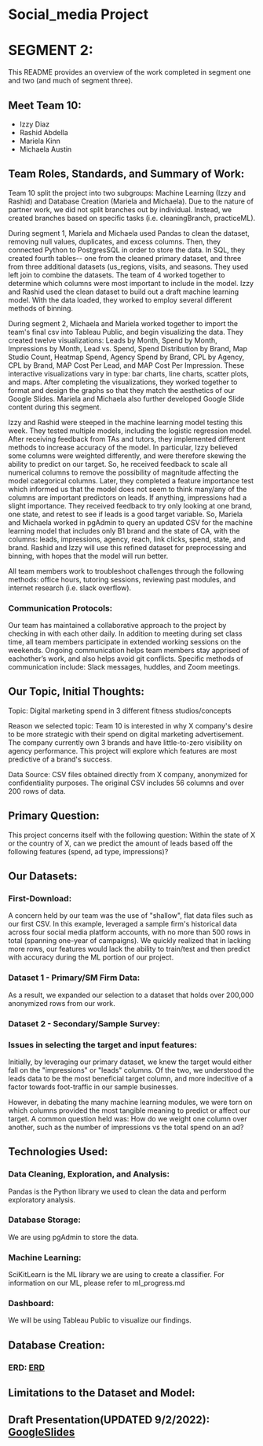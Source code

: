# Social_media Project
# SEGMENT 2: 
This README provides an overview of the work completed in segment one and two (and much of segment three). 

## Meet Team 10: 

- Izzy Diaz
- Rashid Abdella
- Mariela Kinn
- Michaela Austin

## Team Roles, Standards, and Summary of Work: 

Team 10 split the project into two subgroups: Machine Learning (Izzy and Rashid) and Database Creation (Mariela and Michaela). Due to the nature of partner work, we did not split branches out by individual. Instead, we created branches based on specific tasks (i.e. cleaningBranch, practiceML). 

During segment 1, Mariela and Michaela used Pandas to clean the dataset, removing null values, duplicates, and excess columns. Then, they connected Python to PostgresSQL in order to store the data. In SQL, they created fourth tables-- one from the cleaned primary dataset, and three from three additional datasets (us_regions, visits, and seasons. They used left join to combine the datasets. The team of 4 worked together to determine which columns were most important to include in the model. Izzy and Rashid used the clean dataset to build out a draft machine learning model. With the data loaded, they worked to employ several different methods of binning. 

During segment 2, Michaela and Mariela worked together to import the team's final csv into Tableau Public, and begin visualizing the data. They created twelve visualizations: Leads by Month, Spend by Month, Impressions by Month, Lead vs. Spend, Spend Distribution by Brand, Map Studio Count, Heatmap Spend, Agency Spend by Brand, CPL by Agency, CPL by Brand, MAP Cost Per Lead, and MAP Cost Per Impression. These interactive visualizations vary in type: bar charts, line charts, scatter plots, and maps. After completing the visualizations, they worked together to format and design the graphs so that they match the aesthetics of our Google Slides. Mariela and Michaela also further developed Google Slide content during this segment. 

Izzy and Rashid were steeped in the machine learning model testing this week. They tested multiple models, including the logistic regression model. After receiving feedback from TAs and tutors, they implemented different methods to increase accuracy of the model. In particular, Izzy believed some columns were weighted differently, and were therefore skewing the ability to predict on our target. So, he received feedback to scale all numerical columns to remove the possibility of magnitude affecting the model categorical columns. Later, they completed a feature importance test which informed us that the model does not seem to think many/any of the columns are important predictors on leads. If anything, impressions had a slight importance. They received feedback to try only looking at one brand, one state, and retest to see if leads is a good target variable. So, Mariela and Michaela worked in pgAdmin to query an updated CSV for the machine learning model that includes only B1 brand and the state of CA, with the columns: leads, impressions, agency, reach, link clicks, spend, state, and brand. Rashid and Izzy will use this refined dataset for preprocessing and binning, with hopes that the model will run better.


All team members work to troubleshoot challenges through the following methods: office hours, tutoring sessions, reviewing past modules, and internet research (i.e. slack overflow).

### Communication Protocols: 

Our team has maintained a collaborative approach to the project by checking in with each other daily. In addition to meeting during set class time, all team members participate in extended working sessions on the weekends. Ongoing communication helps team members stay apprised of eachother’s work, and also helps avoid git conflicts. Specific methods of communication include: Slack messages, huddles, and Zoom meetings.

## Our Topic, Initial Thoughts: 
Topic: Digital marketing spend in 3 different fitness studios/concepts

Reason we selected topic: Team 10 is interested in why X company's desire to be more strategic with their spend on digital marketing advertisement. The company currently own 3 brands and have little-to-zero visibility on agency performance. This project will explore which features are most predictive of a brand's success.

Data Source: CSV files obtained directly from X company, anonymized for confidentiality purposes. The original CSV includes 56 columns and over 200 rows of data.


## Primary Question:
This project concerns itself with the following question: Within the state of X or the country of X, can we predict the amount of leads based off the following features (spend, ad type, impressions)?

## Our Datasets:
### First-Download:
A concern held by our team was the use of "shallow", flat data files such as our first CSV. In this example, leveraged a sample firm's historical data across four social media platform accounts, with no more than 500 rows in total (spanning one-year of campaigns). We quickly realized that in lacking more rows, our features would lack the ability to train/test and then predict with accuracy during the ML portion of our project. 

### Dataset 1 - Primary/SM Firm Data:
As a result, we expanded our selection to a dataset that holds over 200,000 anonymized rows from our work.

### Dataset 2 - Secondary/Sample Survey:

### Issues in selecting the target and input features: 
Initially, by leveraging our primary dataset, we knew the target would either fall on the "impressions" or "leads" columns. Of the two, we understood the leads data to be the most beneficial target column, and more indecitive of a factor towards foot-traffic in our sample businesses. 

However, in debating the many machine learning modules, we were torn on which columns provided the most tangible meaning to predict or affect our target. A common question held was: How do we weight one column over another, such as the number of impressions vs the total spend on an ad?

## Technologies Used: 
### Data Cleaning, Exploration, and Analysis:
Pandas is the Python library we used to clean the data and perform exploratory analysis.

### Database Storage:
We are using pgAdmin to store the data.
 
### Machine Learning: 
SciKitLearn is the ML library we are using to create a classifier.
For information on our ML, please refer to ml_progress.md

### Dashboard: 
We will be using Tableau Public to visualize our findings.


## Database Creation: 
### ERD: [ERD](https://github.com/marielakinn/Social_media/blob/main/SQL%20Queries%20and%20ERD/ERD%20Table.xlsx)


## Limitations to the Dataset and Model: 

## Draft Presentation(UPDATED 9/2/2022): [GoogleSlides](https://docs.google.com/presentation/d/1znRkusDe7-G68lACfZTGBikjaQkrRGYngHLJKc4Vmec/edit#slide=id.p)




